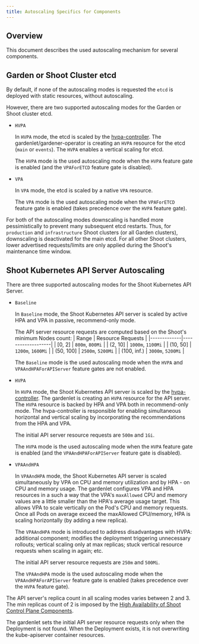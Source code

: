 ```yaml
---
title: Autoscaling Specifics for Components
---
```


## Overview

This document describes the used autoscaling mechanism for several components.

## Garden or Shoot Cluster etcd

By default, if none of the autoscaling modes is requested the `etcd` is deployed with static resources, without autoscaling.

However, there are two supported autoscaling modes for the Garden or Shoot cluster etcd.

- `HVPA`

   In `HVPA` mode, the etcd is scaled by the [hvpa-controller](https://github.com/gardener/hvpa-controller). The gardenlet/gardener-operator is creating an `HVPA` resource for the etcd (`main` or `events`).
   The `HVPA` enables a vertical scaling for etcd.

   The `HVPA` mode is the used autoscaling mode when the `HVPA` feature gate is enabled (and the `VPAForETCD` feature gate is disabled).

- `VPA`

   In `VPA` mode, the etcd is scaled by a native `VPA` resource.

   The `VPA` mode is the used autoscaling mode when the `VPAForETCD` feature gate is enabled (takes precedence over the `HVPA` feature gate).

For both of the autoscaling modes downscaling is handled more pessimistically to prevent many subsequent etcd restarts. Thus, for `production` and `infrastructure` Shoot clusters (or all Garden clusters), downscaling is deactivated for the main etcd. For all other Shoot clusters, lower advertised requests/limits are only applied during the Shoot's maintenance time window.

## Shoot Kubernetes API Server Autoscaling

There are three supported autoscaling modes for the Shoot Kubernetes API Server.

- `Baseline`

   In `Baseline` mode, the Shoot Kubernetes API server is scaled by active HPA and VPA in passive, recommend-only mode.

   The API server resource requests are computed based on the Shoot's minimum Nodes count:
   | Range       | Resource Requests |
   |-------------|-------------------|
   | [0, 2]      | `800m`, `800Mi`   |
   | (2, 10]     | `1000m`, `1100Mi` |
   | (10, 50]    | `1200m`, `1600Mi` |
   | (50, 100]   | `2500m`, `5200Mi` |
   | (100, inf.) | `3000m`, `5200Mi` |

   The `Baseline` mode is the used autoscaling mode when the `HVPA` and `VPAAndHPAForAPIServer` feature gates are not enabled.

- `HVPA`

   In `HVPA` mode, the Shoot Kubernetes API server is scaled by the [hvpa-controller](https://github.com/gardener/hvpa-controller). The gardenlet is creating an `HVPA` resource for the API server. The `HVPA` resource is backed by HPA and VPA both in recommend-only mode. The hvpa-controller is responsible for enabling simultaneous horizontal and vertical scaling by incorporating the recommendations from the HPA and VPA.

   The initial API server resource requests are `500m` and `1Gi`.

   The `HVPA` mode is the used autoscaling mode when the `HVPA` feature gate is enabled (and the `VPAAndHPAForAPIServer` feature gate is disabled).

- `VPAAndHPA`

   In `VPAAndHPA` mode, the Shoot Kubernetes API server is scaled simultaneously by VPA on CPU and memory utilization and by HPA - on CPU and memory usage. The gardenlet configures VPA and HPA resources in a such a way that the VPA's `maxAllowed` CPU and memory values are a little smaller than the HPA's average usage target. This allows VPA to scale vertically on the Pod's CPU and memory requests. Once all Pods on average exceed the maxAllowed CPU/memory, HPA is scaling horizontally (by adding a new replica).

   The `VPAAndHPA` mode is introduced to address disadvantages with HVPA: additional component; modifies the deployment triggering unnecessary rollouts; vertical scaling only at max replicas; stuck vertical resource requests when scaling in again; etc.

   The initial API server resource requests are `250m` and `500Mi`.

   The `VPAAndHPA` mode is the used autoscaling mode when the `VPAAndHPAForAPIServer` feature gate is enabled (takes precedence over the `HVPA` feature gate).

The API server's replica count in all scaling modes varies between 2 and 3. The min replicas count of 2 is imposed by the [High Availability of Shoot Control Plane Components](../development/high-availability.md#control-plane-components).

The gardenlet sets the initial API server resource requests only when the Deployment is not found. When the Deployment exists, it is not overwriting the kube-apiserver container resources.
